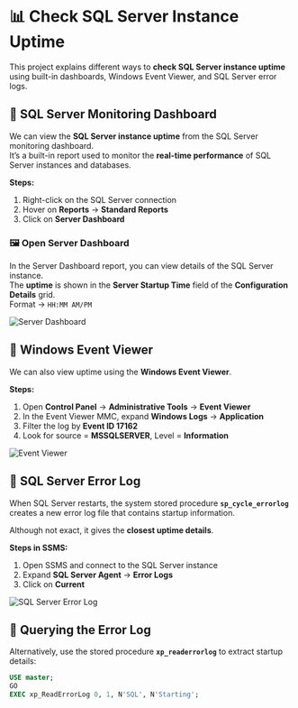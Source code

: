 # 📊 Check SQL Server Instance Uptime

This project explains different ways to **check SQL Server instance uptime** using built-in dashboards, Windows Event Viewer, and SQL Server error logs.  

## 🔹 SQL Server Monitoring Dashboard

We can view the **SQL Server instance uptime** from the SQL Server monitoring dashboard.  
It’s a built-in report used to monitor the **real-time performance** of SQL Server instances and databases.  

**Steps:**
1. Right-click on the SQL Server connection  
2. Hover on **Reports** → **Standard Reports**  
3. Click on **Server Dashboard**

### 🖼️ Open Server Dashboard
In the Server Dashboard report, you can view details of the SQL Server instance.  
The **uptime** is shown in the **Server Startup Time** field of the **Configuration Details** grid.  
Format → `HH:MM AM/PM`

![Server Dashboard](https://www.sqlshack.com/wp-content/uploads/2020/05/sql-server-uptime-server-dashboard.jpg)

## 🔹 Windows Event Viewer

We can also view uptime using the **Windows Event Viewer**.  

**Steps:**
1. Open **Control Panel** → **Administrative Tools** → **Event Viewer**  
2. In the Event Viewer MMC, expand **Windows Logs** → **Application**  
3. Filter the log by **Event ID 17162**  
4. Look for source = **MSSQLSERVER**, Level = **Information**

![Event Viewer](https://www.sqlshack.com/wp-content/uploads/2020/05/sql-server-uptime-event-viewer.jpg)


## 🔹 SQL Server Error Log

When SQL Server restarts, the system stored procedure **`sp_cycle_errorlog`** creates a new error log file that contains startup information.  

Although not exact, it gives the **closest uptime details**.  

**Steps in SSMS:**
1. Open SSMS and connect to the SQL Server instance  
2. Expand **SQL Server Agent** → **Error Logs**  
3. Click on **Current**  

![SQL Server Error Log](https://www.sqlshack.com/wp-content/uploads/2020/05/sql-server-uptime-error-log.jpg)

## 🔹 Querying the Error Log

Alternatively, use the stored procedure **`xp_readerrorlog`** to extract startup details:

```sql
USE master;
GO
EXEC xp_ReadErrorLog 0, 1, N'SQL', N'Starting';
